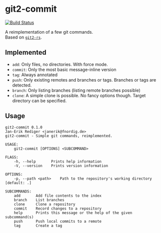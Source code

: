 # git2-commit

[![Build Status](https://travis-ci.org/badboy/git2-commit-rs.svg?branch=master)](https://travis-ci.org/badboy/git2-commit-rs)

A reimplementation of a few git commands.  
Based on [`git2-rs`](https://github.com/alexcrichton/git2-rs).

## Implemented

* `add`: Only files, no directories. With force mode.
* `commit`: Only the most basic message-inline version
* `tag`: Always annotated
* `push`: Only existing remotes and branches or tags. Branches or tags are detected.
* `branch`: Only listing branches (listing remote branches possible)
* `clone`: A simple clone is possible. No fancy options though. Target directory can be specified.

## Usage

```
git2-commit 0.1.0
Jan-Erik Rediger <janerik@fnordig.de>
git2-commit - Simple git commands, reimplemented.

USAGE:
    git2-commit [OPTIONS] <SUBCOMMAND>

FLAGS:
    -h, --help       Prints help information
    -V, --version    Prints version information

OPTIONS:
    -p, --path <path>    Path to the repository's working directory [default: .]

SUBCOMMANDS:
    add       Add file contents to the index
    branch    List branches
    clone     Clone a repository
    commit    Record changes to a repository
    help      Prints this message or the help of the given subcommand(s)
    push      Push local commits to a remote
    tag       Create a tag
```
